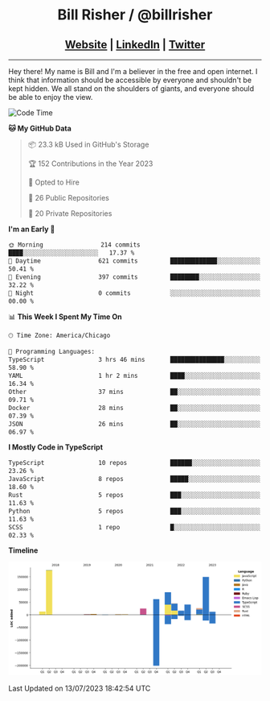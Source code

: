 
<h1 align="center">
    Bill Risher / @billrisher <br />
</h1>
<h2 align="center">
    <a href="https://billrisher.com">Website</a> | <a href="https://linkedin.com/in/william-risher">LinkedIn</a> | <a href="https://twitter.com/billrisher_">Twitter</a> 
 </h2>

---

Hey there! My name is Bill and I'm a believer in the free and open internet. 
I think that information should be accessible by everyone and shouldn't be kept hidden. 
We all stand on the shoulders of giants, and everyone should be able to enjoy the view.

<!--START_SECTION:waka-->
![Code Time](http://img.shields.io/badge/Code%20Time-208%20hrs%2056%20mins-blue)

**🐱 My GitHub Data** 

> 📦 23.3 kB Used in GitHub's Storage 
 > 
> 🏆 152 Contributions in the Year 2023
 > 
> 💼 Opted to Hire
 > 
> 📜 26 Public Repositories 
 > 
> 🔑 20 Private Repositories 
 > 
**I'm an Early 🐤** 

```text
🌞 Morning                214 commits         ████░░░░░░░░░░░░░░░░░░░░░   17.37 % 
🌆 Daytime                621 commits         █████████████░░░░░░░░░░░░   50.41 % 
🌃 Evening                397 commits         ████████░░░░░░░░░░░░░░░░░   32.22 % 
🌙 Night                  0 commits           ░░░░░░░░░░░░░░░░░░░░░░░░░   00.00 % 
```


📊 **This Week I Spent My Time On** 

```text
🕑︎ Time Zone: America/Chicago

💬 Programming Languages: 
TypeScript               3 hrs 46 mins       ███████████████░░░░░░░░░░   58.90 % 
YAML                     1 hr 2 mins         ████░░░░░░░░░░░░░░░░░░░░░   16.34 % 
Other                    37 mins             ██░░░░░░░░░░░░░░░░░░░░░░░   09.71 % 
Docker                   28 mins             ██░░░░░░░░░░░░░░░░░░░░░░░   07.39 % 
JSON                     26 mins             ██░░░░░░░░░░░░░░░░░░░░░░░   06.97 % 
```

**I Mostly Code in TypeScript** 

```text
TypeScript               10 repos            ██████░░░░░░░░░░░░░░░░░░░   23.26 % 
JavaScript               8 repos             █████░░░░░░░░░░░░░░░░░░░░   18.60 % 
Rust                     5 repos             ███░░░░░░░░░░░░░░░░░░░░░░   11.63 % 
Python                   5 repos             ███░░░░░░░░░░░░░░░░░░░░░░   11.63 % 
SCSS                     1 repo              █░░░░░░░░░░░░░░░░░░░░░░░░   02.33 % 
```



**Timeline**

![Lines of Code chart](https://raw.githubusercontent.com/billrisher/billrisher/main/assets/bar_graph.png)


 Last Updated on 13/07/2023 18:42:54 UTC
<!--END_SECTION:waka-->
